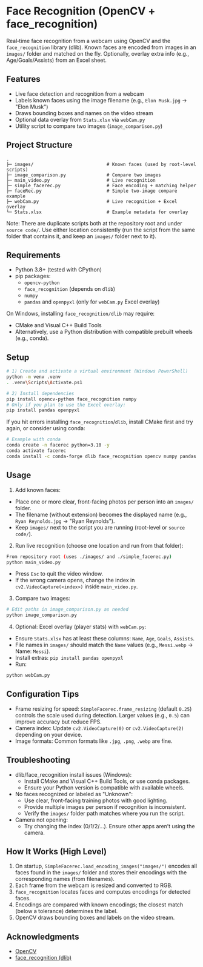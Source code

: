 # Face Recognition (OpenCV + face_recognition)

Real‑time face recognition from a webcam using OpenCV and the `face_recognition` library (dlib). Known faces are encoded from images in an `images/` folder and matched on the fly. Optionally, overlay extra info (e.g., Age/Goals/Assists) from an Excel sheet.

## Features
- Live face detection and recognition from a webcam
- Labels known faces using the image filename (e.g., `Elon Musk.jpg` → "Elon Musk")
- Draws bounding boxes and names on the video stream
- Optional data overlay from `Stats.xlsx` via `webCam.py`
- Utility script to compare two images (`image_comparison.py`)

## Project Structure
```
.
├─ images/                           # Known faces (used by root-level scripts)
├─ image_comparison.py               # Compare two images
├─ main_video.py                     # Live recognition
├─ simple_facerec.py                 # Face encoding + matching helper
├─ faceRec.py                        # Simple two-image compare example
├─ webCam.py                         # Live recognition + Excel overlay
└─ Stats.xlsx                        # Example metadata for overlay
```
Note: There are duplicate scripts both at the repository root and under `source code/`. Use either location consistently (run the script from the same folder that contains it, and keep an `images/` folder next to it).

## Requirements
- Python 3.8+ (tested with CPython)
- pip packages:
  - `opencv-python`
  - `face_recognition` (depends on `dlib`)
  - `numpy`
  - `pandas` and `openpyxl` (only for `webCam.py` Excel overlay)

On Windows, installing `face_recognition/dlib` may require:
- CMake and Visual C++ Build Tools
- Alternatively, use a Python distribution with compatible prebuilt wheels (e.g., conda).

## Setup
```bash
# 1) Create and activate a virtual environment (Windows PowerShell)
python -m venv .venv
. .venv\Scripts\Activate.ps1

# 2) Install dependencies
pip install opencv-python face_recognition numpy
# Only if you plan to use the Excel overlay:
pip install pandas openpyxl
```
If you hit errors installing `face_recognition`/`dlib`, install CMake first and try again, or consider using conda:
```bash
# Example with conda
conda create -n facerec python=3.10 -y
conda activate facerec
conda install -c conda-forge dlib face_recognition opencv numpy pandas openpyxl -y
```

## Usage
1) Add known faces:
- Place one or more clear, front-facing photos per person into an `images/` folder.
- The filename (without extension) becomes the displayed name (e.g., `Ryan Reynolds.jpg` → "Ryan Reynolds").
- Keep `images/` next to the script you are running (root-level or `source code/`).

2) Run live recognition (choose one location and run from that folder):
```bash
From repository root (uses ./images/ and ./simple_facerec.py)
python main_video.py
```
- Press `Esc` to quit the video window.
- If the wrong camera opens, change the index in `cv2.VideoCapture(<index>)` inside `main_video.py`.

3) Compare two images:
```bash
# Edit paths in image_comparison.py as needed
python image_comparison.py
```

4) Optional: Excel overlay (player stats) with `webCam.py`:
- Ensure `Stats.xlsx` has at least these columns: `Name`, `Age`, `Goals`, `Assists`.
- File names in `images/` should match the `Name` values (e.g., `Messi.webp` → Name: `Messi`).
- Install extras: `pip install pandas openpyxl`
- Run:
```bash
python webCam.py
```

## Configuration Tips
- Frame resizing for speed: `SimpleFacerec.frame_resizing` (default `0.25`) controls the scale used during detection. Larger values (e.g., `0.5`) can improve accuracy but reduce FPS.
- Camera index: Update `cv2.VideoCapture(0)` or `cv2.VideoCapture(2)` depending on your device.
- Image formats: Common formats like `.jpg`, `.png`, `.webp` are fine.

## Troubleshooting
- dlib/face_recognition install issues (Windows):
  - Install CMake and Visual C++ Build Tools, or use conda packages.
  - Ensure your Python version is compatible with available wheels.
- No faces recognized or labeled as "Unknown":
  - Use clear, front-facing training photos with good lighting.
  - Provide multiple images per person if recognition is inconsistent.
  - Verify the `images/` folder path matches where you run the script.
- Camera not opening:
  - Try changing the index (0/1/2/...). Ensure other apps aren’t using the camera.

## How It Works (High Level)
1) On startup, `SimpleFacerec.load_encoding_images("images/")` encodes all faces found in the `images/` folder and stores their encodings with the corresponding names (from filenames).
2) Each frame from the webcam is resized and converted to RGB.
3) `face_recognition` locates faces and computes encodings for detected faces.
4) Encodings are compared with known encodings; the closest match (below a tolerance) determines the label.
5) OpenCV draws bounding boxes and labels on the video stream.

## Acknowledgments
- [OpenCV](https://opencv.org/)
- [face_recognition (dlib)](https://github.com/ageitgey/face_recognition)
